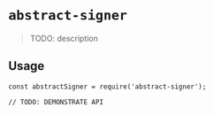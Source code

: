 # `abstract-signer`

> TODO: description

## Usage

```
const abstractSigner = require('abstract-signer');

// TODO: DEMONSTRATE API
```
